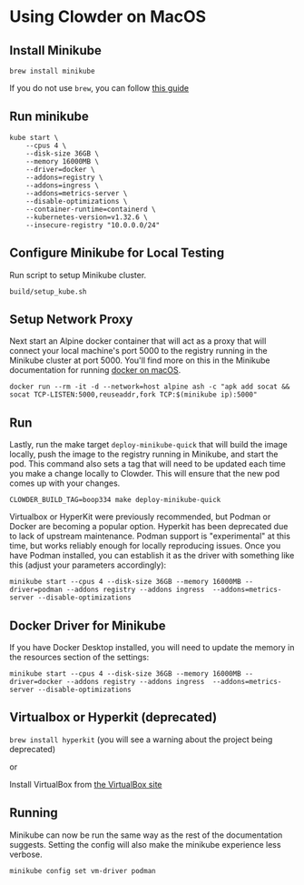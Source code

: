 # Using Clowder on MacOS

## Install Minikube

``brew install minikube``

If you do not use ``brew``, you can follow [this guide](https://v1-18.docs.kubernetes.io/docs/tasks/tools/install-minikube/)


## Run minikube

```
kube start \
    --cpus 4 \
    --disk-size 36GB \
    --memory 16000MB \
    --driver=docker \
    --addons=registry \
    --addons=ingress \
    --addons=metrics-server \
    --disable-optimizations \
    --container-runtime=containerd \
    --kubernetes-version=v1.32.6 \
    --insecure-registry "10.0.0.0/24"
```
    
## Configure Minikube for Local Testing

Run script to setup Minikube cluster.
```
build/setup_kube.sh
```

## Setup Network Proxy

Next start an Alpine docker container that will act as a proxy that will connect your local machine's port 5000 to the registry running in the Minikube cluster at port 5000. You'll find more on this in the Minikube documentation for running [docker on macOS](https://minikube.sigs.k8s.io/docs/handbook/registry/#enabling-insecure-registries).
```
docker run --rm -it -d --network=host alpine ash -c "apk add socat && socat TCP-LISTEN:5000,reuseaddr,fork TCP:$(minikube ip):5000"
```

## Run

Lastly, run the make target `deploy-minikube-quick` that will build the image locally, push the image to the registry running in Minikube, and start the pod. This command also sets a tag that will need to be updated each time you make a change locally to Clowder. This will ensure that the new pod comes up with your changes. 
```
CLOWDER_BUILD_TAG=boop334 make deploy-minikube-quick
```

Virtualbox or HyperKit were previously recommended, but Podman or Docker are becoming a popular option. Hyperkit has been deprecated due to lack of upstream maintenance. Podman support is "experimental" at this time, but works reliably enough for locally reproducing issues. Once you have Podman installed, you can establish it as the driver with something like this (adjust your parameters accordingly):

``minikube start --cpus 4 --disk-size 36GB --memory 16000MB --driver=podman --addons registry --addons ingress  --addons=metrics-server --disable-optimizations``

## Docker Driver for Minikube

If you have Docker Desktop installed, you will need to update the memory in the resources section of the settings:

``minikube start --cpus 4 --disk-size 36GB --memory 16000MB --driver=docker --addons registry --addons ingress  --addons=metrics-server --disable-optimizations``

## Virtualbox or Hyperkit (deprecated)

``brew install hyperkit`` (you will see a warning about the project being deprecated)

or 

Install VirtualBox from [the VirtualBox site](https://www.virtualbox.org/wiki/Downloads)


## Running

Minikube can now be run the same way as the rest of the documentation suggests. 
Setting the config will also make the minikube experience less verbose.

``minikube config set vm-driver podman``
